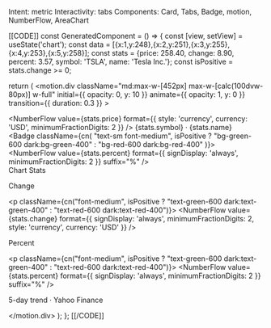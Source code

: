 Intent: metric
Interactivity: tabs
Components: Card, Tabs, Badge, motion, NumberFlow, AreaChart

[[CODE]]
const GeneratedComponent = () => {
  const [view, setView] = useState('chart');
  const data = [{x:1,y:248},{x:2,y:251},{x:3,y:255},{x:4,y:253},{x:5,y:258}];
  const stats = {price: 258.40, change: 8.90, percent: 3.57, symbol: 'TSLA', name: 'Tesla Inc.'};
  const isPositive = stats.change >= 0;
  
  return (
    <motion.div
      className="md:max-w-[452px] max-w-[calc(100dvw-80px)] w-full"
      initial={{ opacity: 0, y: 10 }}
      animate={{ opacity: 1, y: 0 }}
      transition={{ duration: 0.3 }}
    >
      <Card className="bg-gradient-to-br from-muted/50 to-muted/30">
        <CardHeader className="pb-3">
          <div className="flex items-start justify-between">
            <div>
              <CardTitle className="text-4xl font-bold">
                <NumberFlow value={stats.price} format={{ style: 'currency', currency: 'USD', minimumFractionDigits: 2 }} />
              </CardTitle>
              <CardDescription className="mt-1">{stats.symbol} · {stats.name}</CardDescription>
            </div>
            <Badge className={cn(
              "text-sm font-medium",
              isPositive ? "bg-green-600 dark:bg-green-400" : "bg-red-600 dark:bg-red-400"
            )}>
              <NumberFlow value={stats.percent} format={{ signDisplay: 'always', minimumFractionDigits: 2 }} suffix="%" />
            </Badge>
          </div>
        </CardHeader>
        <CardContent className="space-y-3">
          <Tabs value={view} onValueChange={setView} className="w-full">
            <TabsList className="grid w-full grid-cols-2">
              <TabsTrigger value="chart">Chart</TabsTrigger>
              <TabsTrigger value="stats">Stats</TabsTrigger>
            </TabsList>
            <TabsContent value="chart" className="mt-3">
              <div className="h-24">
                <ResponsiveContainer width="100%" height="100%">
                  <AreaChart data={data}>
                    <defs>
                      <linearGradient id="g" x1="0" y1="0" x2="0" y2="1">
                        <stop offset="0%" stopColor="#10b981" stopOpacity={0.3}/>
                        <stop offset="100%" stopColor="#10b981" stopOpacity={0}/>
                      </linearGradient>
                    </defs>
                    <Area type="monotone" dataKey="y" stroke="#10b981" strokeWidth={2} fill="url(#g)" />
                  </AreaChart>
                </ResponsiveContainer>
              </div>
            </TabsContent>
            <TabsContent value="stats" className="mt-3">
              <div className="grid grid-cols-2 gap-3">
                <div className="text-sm">
                  <p className="text-xs text-muted-foreground">Change</p>
                  <p className={cn("font-medium", isPositive ? "text-green-600 dark:text-green-400" : "text-red-600 dark:text-red-400")}>
                    <NumberFlow value={stats.change} format={{ signDisplay: 'always', minimumFractionDigits: 2, style: 'currency', currency: 'USD' }} />
                  </p>
                </div>
                <div className="text-sm">
                  <p className="text-xs text-muted-foreground">Percent</p>
                  <p className={cn("font-medium", isPositive ? "text-green-600 dark:text-green-400" : "text-red-600 dark:text-red-400")}>
                    <NumberFlow value={stats.percent} format={{ signDisplay: 'always', minimumFractionDigits: 2 }} suffix="%" />
                  </p>
                </div>
              </div>
            </TabsContent>
          </Tabs>
          <p className="text-xs text-muted-foreground">5-day trend · Yahoo Finance</p>
        </CardContent>
      </Card>
    </motion.div>
  );
};
[[/CODE]]

